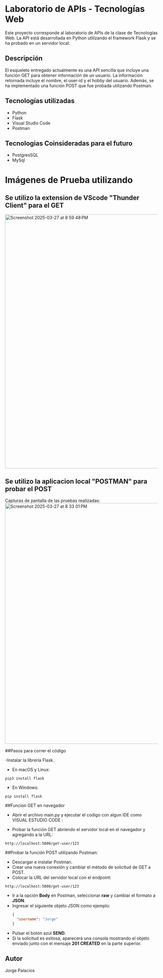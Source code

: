 # Laboratorio de APIs - Tecnologías Web

Este proyecto corresponde al laboratorio de APIs de la clase de Tecnologías Web. La API está desarrollada en Python utilizando el framework Flask y se ha probado en un servidor local.

## Descripción
El esqueleto entregado actualmente es una API sencilla que incluye una función GET para obtener información de un usuario. La información retornada incluye el nombre, el user-id y el hobby del usuario. Además, se ha implementado una función POST que fue probada utilizando Postman.

## Tecnologías utilizadas
- Python
- Flask
- Visual Studio Code
- Postman

## Tecnologias Coinsideradas para el futuro 

- PostgresSQL
- MySql 

# Imágenes de Prueba utilizando 
## Se utilizo la extension de VScode "Thunder Client" para el GET 

<img width="836" alt="Screenshot 2025-03-27 at 8 59 48 PM" src="https://github.com/user-attachments/assets/0847e5a6-23e7-4ef7-8b8b-964061e5a5fb" />


## Se utilizo la aplicacion local "POSTMAN" para probar el POST 
Capturas de pantalla de las pruebas realizadas:
<img width="792" alt="Screenshot 2025-03-27 at 8 33 01 PM" src="https://github.com/user-attachments/assets/d2b2aa78-5e46-4162-842d-bad927b22791" />

##Pasos para correr el código

-Instalar la librería Flask.

- En macOS y Linux:
 ```
pip3 install flask 
 ```

- En Windows:
 ```
pip install flask 
```
##Funcion GET en navegador 

- Abrir el archivo main.py y ejecutar el codigo con algun IDE como VISUAL ESTUDIO CODE :


- Probar la función GET abriendo el servidor local en el navegador y agregando a la URL:
 ```
http://localhost:5000/get-user/123
  ```

##Probar la función POST utilizando Postman:
- Descargar e instalar Postman.
- Crear una nueva conexión y cambiar el método de solicitud de GET a POST.
- Colocar la URL del servidor local con el endpoint:
 ```
http://localhost:5000/get-user/123
  ```
- Ir a la opción **Body** en Postman, seleccionar **raw** y cambiar el formato a **JSON**.
- Ingresar el siguiente objeto JSON como ejemplo:
  ```json
  {
    "username": "Jorge"
  }
  ```
- Pulsar el botón azul **SEND**.
- Si la solicitud es exitosa, aparecerá una consola mostrando el objeto enviado junto con el mensaje **201 CREATED** en la parte superior.


   
## Autor
Jorge Palacios

